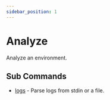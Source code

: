 ```yaml
---
sidebar_position: 1
---
```


# Analyze

Analyze an environment.

## Sub Commands

- [logs](analyze-logs.md) - Parse logs from stdin or a file.